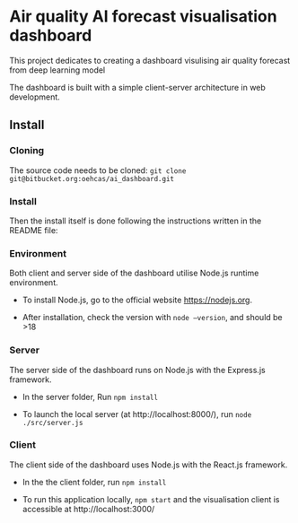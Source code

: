 # Air quality AI forecast visualisation dashboard

This project dedicates to creating a dashboard visulising air quality forecast from deep learning model

The dashboard is built with a simple client-server architecture in web development.

## Install

### Cloning

The source code needs to be cloned:  `git clone git@bitbucket.org:oehcas/ai_dashboard.git`

### Install

Then the install itself is done following the instructions written in the README file:

### Environment

Both client and server side of the dashboard utilise Node.js runtime environment. 

- To install Node.js, go to the official website https://nodejs.org. 

- After installation, check the version with `node –version`, and should be >18 

### Server

The server side of the dashboard runs on Node.js with the Express.js framework.

- In the server folder, Run `npm install`

- To launch the local server (at http://localhost:8000/), run `node ./src/server.js`

### Client

The client side of the dashboard uses Node.js with the React.js framework.

- In the the client folder, run `npm install`

- To run this application locally, `npm start` and the visualisation client is accessible at http://localhost:3000/
